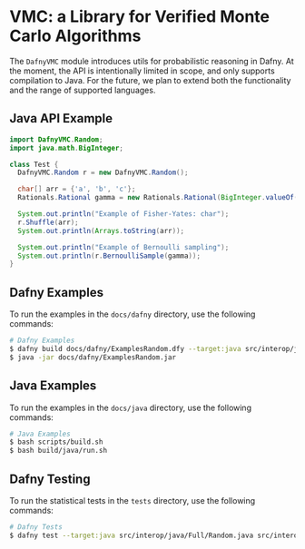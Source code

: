# VMC: a Library for Verified Monte Carlo Algorithms

The `DafnyVMC` module introduces utils for probabilistic reasoning in Dafny. At the moment, the API is intentionally limited in scope, and only supports compilation to Java. For the future, we plan to extend both the functionality and the range of supported languages.

## Java API Example

```java
import DafnyVMC.Random;
import java.math.BigInteger;

class Test {
  DafnyVMC.Random r = new DafnyVMC.Random();

  char[] arr = {'a', 'b', 'c'};
  Rationals.Rational gamma = new Rationals.Rational(BigInteger.valueOf(3), BigInteger.valueOf(5));

  System.out.println("Example of Fisher-Yates: char");
  r.Shuffle(arr);
  System.out.println(Arrays.toString(arr));

  System.out.println("Example of Bernoulli sampling");
  System.out.println(r.BernoulliSample(gamma));
}
```

## Dafny Examples

To run the examples in the `docs/dafny` directory, use the following commands:

```bash
# Dafny Examples
$ dafny build docs/dafny/ExamplesRandom.dfy --target:java src/interop/java/Full/Random.java src/interop/java/Part/Random.java dfyconfig.toml --no-verify
$ java -jar docs/dafny/ExamplesRandom.jar
```

## Java Examples

To run the examples in the `docs/java` directory, use the following commands:

```bash
# Java Examples
$ bash scripts/build.sh 
$ bash build/java/run.sh  
```

## Dafny Testing

To run the statistical tests in the `tests` directory, use the following commands:

```bash
# Dafny Tests
$ dafny test --target:java src/interop/java/Full/Random.java src/interop/java/Part/Random.java tests/TestsRandom.dfy tests/Tests.dfy dfyconfig.toml --no-verify
```



